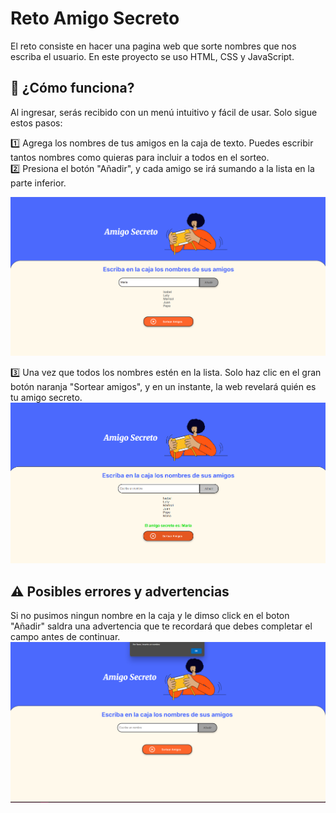 #  Reto Amigo Secreto
El reto consiste en hacer una pagina web que sorte nombres que nos escriba el usuario.
En este proyecto se uso HTML, CSS y JavaScript.



 ## 🌟 ¿Cómo funciona?

Al ingresar, serás recibido con un menú intuitivo y fácil de usar. Solo sigue estos pasos:

1️⃣ Agrega los nombres de tus amigos en la caja de texto. Puedes escribir tantos nombres como quieras para incluir a todos en el sorteo.     
2️⃣ Presiona el botón "Añadir", y cada amigo se irá sumando a la lista en la parte inferior.

  ![Agregamos los nombres que queramos](https://github.com/Isa-Rocha31415/Amigo-Secreto/blob/main/img/imagen1.png)

3️⃣ Una vez que todos los nombres estén en la lista. Solo haz clic en el gran botón naranja "Sortear amigos", y en un instante, la web revelará quién es tu amigo secreto.  
![Amigo secreto](https://github.com/Isa-Rocha31415/Amigo-Secreto/blob/main/img/imagen2.png)

 ## ⚠️ Posibles errores y advertencias
  Si no pusimos ningun nombre en la caja y le dimso click en el boton "Añadir" saldra una advertencia que te recordará que debes completar el campo antes de continuar.
  ![Advertencia](https://github.com/Isa-Rocha31415/Amigo-Secreto/blob/main/img/imagen3.png)
